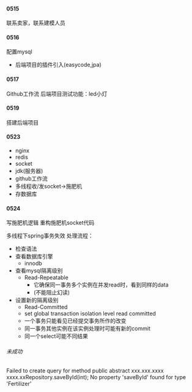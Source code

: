 #### 0515
联系卖家，联系建模人员

#### 0516
配置mysql
- 后端项目的插件引入(easycode,jpa)
#### 0517
Github工作流
后端项目测试功能：led小灯
#### 0519
搭建后端项目
#### 0523
- nginx
- redis
- socket
- jdk(服务器)
- github工作流
- 多线程收/发socket->施肥机
- 存数据库
#### 0524
写施肥机逻辑
重构施肥机socket代码

多线程下spring事务失效
处理流程：
- 检查语法
- 查看数据库引擎
	- innodb
- 查看mysql隔离级别
	- Read-Repeatable
		- 它确保同一事务多个实例在并发read时，看到同样的data
		- (不能阻止幻读)
- 设置新的隔离级别
	- Read-Committed
	- set global transaction isolation level read committed
	- 一个事务只能看见已经提交事务所作的改变
	- 同一事务其他实例在该实例处理时可能有新的commit
	- 同一个select可能不同结果
###### 未成功

Failed to create query for method public abstract xxx.xxx.xxxx
xxxx.xxRepository.saveById(int); No property 'saveById' found for type 'Fertilizer'




















